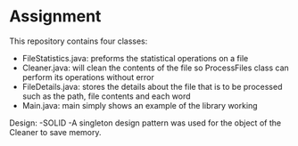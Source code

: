 # Assignment
This repository contains four classes: 
  - FileStatistics.java: preforms the statistical operations on a file
  - Cleaner.java: will clean the contents of the file so ProcessFiles class can perform its operations without error
  - FileDetails.java: stores the details about the file that is to be processed such as the path, file contents and each word
  - Main.java: main simply shows an example of the library working

Design:
  -SOLID
  -A singleton design pattern was used for the object of the Cleaner to save memory.  

  
